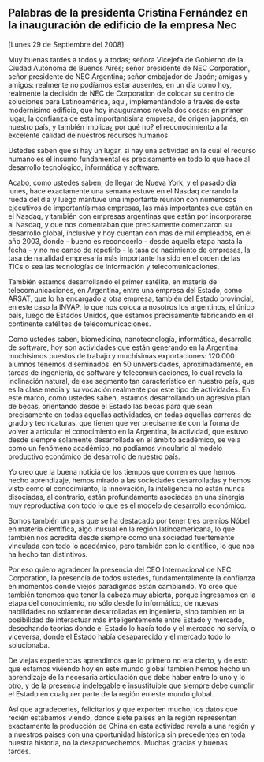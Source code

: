 Palabras de la presidenta Cristina Fernández en la inauguración de edificio de la empresa Nec
---------------------------------------------------------------------------------------------

[Lunes 29 de Septiembre del 2008]

Muy buenas tardes a todos y a todas; señora Vicejefa de Gobierno de la
Ciudad Autónoma de Buenos Aires; señor presidente de NEC Corporation,
señor presidente de NEC Argentina; señor embajador de Japón; amigas y
amigos: realmente no podíamos estar ausentes, en un día como hoy,
realmente la decisión de NEC de Corporation de colocar su centro de
soluciones para Latinoamérica, aquí, implementándolo a través de este
modernísimo edificio, que hoy inauguramos revela dos cosas: en primer
lugar, la confianza de esta importantísima empresa, de origen japonés,
en nuestro país, y también implica¿ por qué no? el reconocimiento a la
excelente calidad de nuestros recursos humanos. 

Ustedes saben que si hay un lugar, si hay una actividad en la cual el
recurso humano es el insumo fundamental es precisamente en todo lo que
hace al desarrollo tecnológico, informática y software.

Acabo, como ustedes saben, de llegar de Nueva York, y el pasado día
lunes, hace exactamente una semana estuve en el Nasdaq cerrando la rueda
del día y luego mantuve una importante reunión con numerosos ejecutivos
de importantísimas empresas, las más importantes que están en el Nasdaq,
y también con empresas argentinas que están por incorporarse al Nasdaq,
y que nos comentaban que precisamente comenzaron su desarrollo global,
inclusive y hoy cuentan con mas de mil empleados, en el año 2003,
donde - bueno es reconocerlo - desde aquella etapa hasta la fecha - y no
me canso de repetirlo - la tasa de nacimiento de empresas, la tasa de
natalidad empresaria más importante ha sido en el orden de las TICs o
sea las tecnologías de información y telecomunicaciones.

También estamos desarrollando el primer satélite, en materia de
telecomunicaciones, en Argentina, entre una empresa del Estado, como
ARSAT, que lo ha encargado a otra empresa, también del Estado
provincial, en este caso la INVAP, lo que nos coloca a nosotros los
argentinos, el único país, luego de Estados Unidos, que estamos
precisamente fabricando en el continente satélites de
telecomunicaciones.

Como ustedes saben, biomedicina, nanotecnología, informática, desarrollo
de software, hoy son actividades que están generando en la Argentina
muchísimos puestos de trabajo y muchísimas exportaciones: 120.000
alumnos tenemos diseminados  en 50 universidades, aproximadamente, en
tareas de ingeniería, de software y telecomunicaciones, lo cual revela
la inclinación natural, de ese segmento tan característico en nuestro
país, que es la clase media y su vocación realmente por este tipo de
actividades. En este marco, como ustedes saben, estamos desarrollando un
agresivo plan de becas, orientando desde el Estado las becas para que
sean precisamente en todas aquellas actividades, en todas aquellas
carreras de grado y tecnicaturas, que tienen que ver precisamente con la
forma de volver a articular el conocimiento en la Argentina, la
actividad, que estuvo desde siempre solamente desarrollada en el ámbito
académico, se veía como un fenómeno académico, no podíamos vincularlo al
modelo productivo económico de desarrollo de nuestro país.

Yo creo que la buena noticia de los tiempos que corren es que hemos
hecho aprendizaje, hemos mirado a las sociedades desarrolladas y hemos
visto como el conocimiento, la innovación, la inteligencia no están
nunca disociadas, al contrario, están profundamente asociadas en una
sinergia muy reproductiva con todo lo que es el modelo de desarrollo
económico.

Somos también un país que se ha destacado por tener tres premios Nóbel
en materia científica, algo inusual en la región latinoamericana, lo que
también nos acredita desde siempre como una sociedad fuertemente
vinculada con todo lo académico, pero también con lo científico, lo que
nos ha hecho tan distintivos.

Por eso quiero agradecer la presencia del CEO Internacional de NEC
Corporation, la presencia de todos ustedes, fundamentalmente la
confianza en momentos donde viejos paradigmas están cambiando. Yo creo
que también tenemos que tener la cabeza muy abierta, porque ingresamos
en la etapa del conocimiento, no sólo desde lo informático, de nuevas
habilidades no solamente desarrolladas en ingeniería, sino también en la
posibilidad de interactuar más inteligentemente entre Estado y mercado,
desechando teorías donde el Estado lo hacía todo y el mercado no servía,
o viceversa, donde el Estado había desaparecido y el mercado todo lo
solucionaba.

De viejas experiencias aprendimos que lo primero no era cierto, y de
esto que estamos viviendo hoy en este mundo global también hemos hecho
un aprendizaje de la necesaria articulación que debe haber entre lo uno
y lo otro, y de la presencia indelegable e insustituible que siempre
debe cumplir el Estado en cualquier parte de la región en este mundo
global.

Así que agradecerles, felicitarlos y que exporten mucho; los datos que
recién estábamos viendo, donde siete países en la región representan
exactamente la producción de China en esta actividad revela a una región
y a nuestros países con una oportunidad histórica sin precedentes en
toda nuestra historia, no la desaprovechemos. Muchas gracias y buenas
tardes.      
